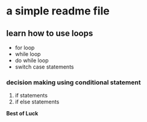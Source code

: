# a simple readme file 
## learn how to use loops
- for loop
- while loop
- do while loop
- switch case statements

### decision making using conditional statement

1. if statements
2. if else statements


**Best of Luck**

